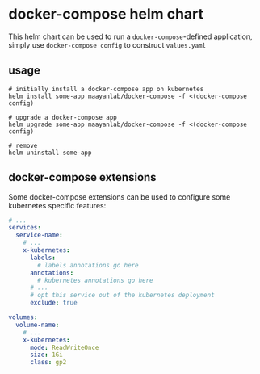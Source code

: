 # docker-compose helm chart

This helm chart can be used to run a `docker-compose`-defined application, simply use `docker-compose config` to construct `values.yaml`

## usage
```
# initially install a docker-compose app on kubernetes
helm install some-app maayanlab/docker-compose -f <(docker-compose config)

# upgrade a docker-compose app
helm upgrade some-app maayanlab/docker-compose -f <(docker-compose config)

# remove
helm uninstall some-app
```

## docker-compose extensions
Some docker-compose extensions can be used to configure some kubernetes specific features:

```yaml
# ...
services:
  service-name:
    # ...
    x-kubernetes:
      labels:
        # labels annotations go here
      annotations:
        # kubernetes annotations go here
      # ...
      # opt this service out of the kubernetes deployment
      exclude: true

volumes:
  volume-name:
    # ...
    x-kubernetes:
      mode: ReadWriteOnce
      size: 1Gi
      class: gp2
```
